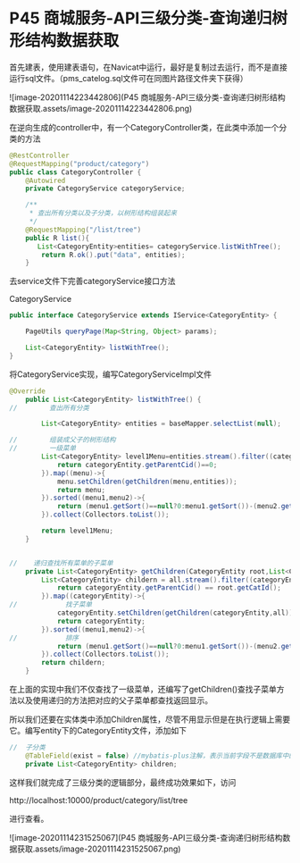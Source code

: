 # P45 商城服务-API三级分类-查询递归树形结构数据获取

首先建表，使用建表语句，在Navicat中运行，最好是复制过去运行，而不是直接运行sql文件。（pms_catelog.sql文件可在同图片路径文件夹下获得）

![image-20201114223442806](P45 商城服务-API三级分类-查询递归树形结构数据获取.assets/image-20201114223442806.png)

在逆向生成的controller中，有一个CategoryController类，在此类中添加一个分类的方法

```java
@RestController
@RequestMapping("product/category")
public class CategoryController {
    @Autowired
    private CategoryService categoryService;

    /**
     * 查出所有分类以及子分类，以树形结构组装起来
     */
    @RequestMapping("/list/tree")
    public R list(){
       List<CategoryEntity>entities= categoryService.listWithTree();
        return R.ok().put("data", entities);
    }


```

去service文件下完善categoryService接口方法

CategoryService

```java
public interface CategoryService extends IService<CategoryEntity> {

    PageUtils queryPage(Map<String, Object> params);

    List<CategoryEntity> listWithTree();
}

```

将CategoryService实现，编写CategoryServiceImpl文件

```java
@Override
    public List<CategoryEntity> listWithTree() {
//        查出所有分类

        List<CategoryEntity> entities = baseMapper.selectList(null);

//        组装成父子的树形结构
//        一级菜单
        List<CategoryEntity> level1Menu=entities.stream().filter((categoryEntity)->{
            return categoryEntity.getParentCid()==0;
        }).map((menu)->{
            menu.setChildren(getChildren(menu,entities));
            return menu;
        }).sorted((menu1,menu2)->{
            return (menu1.getSort()==null?0:menu1.getSort())-(menu2.getSort()==null?0:menu2.getSort());
        }).collect(Collectors.toList());

        return level1Menu;
    }


//    递归查找所有菜单的子菜单
    private List<CategoryEntity> getChildren(CategoryEntity root,List<CategoryEntity> all){
        List<CategoryEntity> childern = all.stream().filter((categoryEntity) -> {
            return categoryEntity.getParentCid() == root.getCatId();
        }).map((categoryEntity)->{
//            找子菜单
            categoryEntity.setChildren(getChildren(categoryEntity,all));
            return categoryEntity;
        }).sorted((menu1,menu2)->{
//            排序
            return (menu1.getSort()==null?0:menu1.getSort())-(menu2.getSort()==null?0:menu2.getSort());
        }).collect(Collectors.toList());
        return childern;
    }

```

在上面的实现中我们不仅查找了一级菜单，还编写了getChildren()查找子菜单方法以及使用递归的方法把对应的父子菜单都查找返回显示。

所以我们还要在实体类中添加Children属性，尽管不用显示但是在执行逻辑上需要它。编写entity下的CategoryEntity文件，添加如下

```java
//	子分类
	@TableField(exist = false) //mybatis-plus注解，表示当前字段不是数据库中的字段，但在项目中必须使用
	private List<CategoryEntity> children;
```

这样我们就完成了三级分类的逻辑部分，最终成功效果如下，访问

http://localhost:10000/product/category/list/tree

进行查看。

![image-20201114231525067](P45 商城服务-API三级分类-查询递归树形结构数据获取.assets/image-20201114231525067.png)

